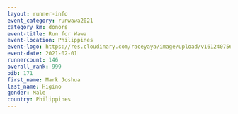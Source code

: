 ```yaml
--- 
layout: runner-info 
event_category: runwawa2021 
category_km: donors 
event-title: Run for Wawa 
event-location: Philippines 
event-logo: https://res.cloudinary.com/raceyaya/image/upload/v1612407562/logo/2021/i-ran-wawa-logo_syijlo.jpg 
event-date: 2021-02-01 
runnercount: 146
overall_rank: 999
bib: 171
first_name: Mark Joshua
last_name: Higino
gender: Male
country: Philippines
--- 
```

